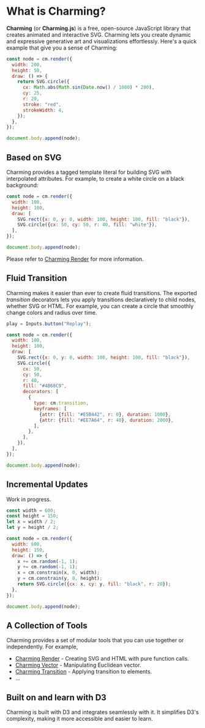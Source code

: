 # What is Charming?

**Charming** (or **Charming.js**) is a free, open-source JavaScript library that creates animated and interactive SVG. Charming lets you create dynamic and expressive generative art and visualizations effortlessly. Here's a quick example that give you a sense of Charming:

```js eval t=module
const node = cm.render({
  width: 200,
  height: 50,
  draw: () => {
    return SVG.circle({
      cx: Math.abs(Math.sin(Date.now() / 1000) * 200),
      cy: 25,
      r: 20,
      stroke: "red",
      strokeWidth: 4,
    });
  },
});

document.body.append(node);
```

## Based on SVG

Charming provides a tagged template literal for building SVG with interpolated attributes. For example, to create a white circle on a black background:

```js eval t=module
const node = cm.render({
  width: 100,
  height: 100,
  draw: [
    SVG.rect({x: 0, y: 0, width: 100, height: 100, fill: "black"}),
    SVG.circle({cx: 50, cy: 50, r: 40, fill: "white"}),
  ],
});

document.body.append(node);
```

Please refer to [Charming Render](/charming-render) for more information.

## Fluid Transition

Charming makes it easier than ever to create fluid transitions. The exported _transition_ decorators lets you apply transitions declaratively to child nodes, whether SVG or HTML. For example, you can create a circle that smoothly change colors and radius over time.

```js eval code=false
play = Inputs.button("Replay");
```

```js eval t=module,replayable
const node = cm.render({
  width: 100,
  height: 100,
  draw: [
    SVG.rect({x: 0, y: 0, width: 100, height: 100, fill: "black"}),
    SVG.circle({
      cx: 50,
      cy: 50,
      r: 40,
      fill: "#4B68C9",
      decorators: [
        {
          type: cm.transition,
          keyframes: [
            {attr: {fill: "#E5B442", r: 0}, duration: 1000},
            {attr: {fill: "#EE7A64", r: 40}, duration: 2000},
          ],
        },
      ],
    }),
  ],
});

document.body.append(node);
```

## Incremental Updates

Work in progress.

```js eval t=module
const width = 600;
const height = 150;
let x = width / 2;
let y = height / 2;

const node = cm.render({
  width: 600,
  height: 150,
  draw: () => {
    x += cm.random(-1, 1);
    y += cm.random(-1, 1);
    x = cm.constrain(x, 0, width);
    y = cm.constrain(y, 0, height);
    return SVG.circle({cx: x, cy: y, fill: "black", r: 20});
  },
});

document.body.append(node);
```

## A Collection of Tools

Charming provides a set of modular tools that you can use together or independently. For example,

- [Charming Render](/charming-render) - Creating SVG and HTML with pure function calls.
- [Charming Vector](/charming-vector) - Manipulating Euclidean vector.
- [Charming Transition](/charming-transition) - Applying transition to elements.
- ...

## Built on and learn with D3

Charming is built with D3 and integrates seamlessly with it. It simplifies D3's complexity, making it more accessible and easier to learn.
